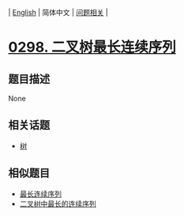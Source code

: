 
| [English](README_EN.md) | 简体中文 | [问题相关](QUESTION.md) |
# [0298. 二叉树最长连续序列](https://leetcode-cn.com/problems/binary-tree-longest-consecutive-sequence/)
## 题目描述
None
## 相关话题
- [树](https://leetcode-cn.com/tag/tree)
## 相似题目
- [最长连续序列](../0128/README.md)
- [二叉树中最长的连续序列](../0549/README.md)
